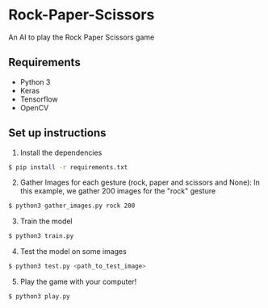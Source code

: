 # Rock-Paper-Scissors

An AI to play the Rock Paper Scissors game

## Requirements
- Python 3
- Keras
- Tensorflow
- OpenCV

## Set up instructions

1. Install the dependencies
```sh
$ pip install -r requirements.txt
```

2. Gather Images for each gesture (rock, paper and scissors and None):
In this example, we gather 200 images for the "rock" gesture
```sh
$ python3 gather_images.py rock 200
```

3. Train the model
```sh
$ python3 train.py
```

4. Test the model on some images
```sh
$ python3 test.py <path_to_test_image>
```

5. Play the game with your computer!
```sh
$ python3 play.py
```
